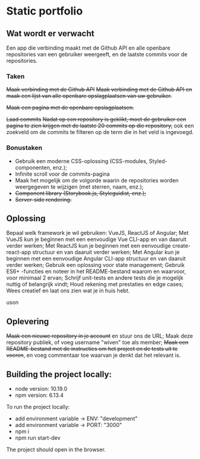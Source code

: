 # Static portfolio

## Wat wordt er verwacht

Een app die verbinding maakt met de Github API en alle openbare repositories van een gebruiker weergeeft, en de laatste commits voor de repositories.

### Taken

~~Maak verbinding met de Github API~~
~~Maak verbinding met de Github API en maak een lijst van alle openbare opslagplaatsen van uw gebruiker.~~

~~Maak een pagina met de openbare opslagplaatsen.~~

~~Laad commits~~
~~Nadat op een repository is geklikt, moet de gebruiker een pagina te zien krijgen met de laatste 20 commits op die repository,~~
ook een zoekveld om de commits te filteren op de term die in het veld is ingevoegd.

### Bonustaken

- Gebruik een moderne CSS-oplossing (CSS-modules, Styled-componenten, enz.); 
- Infinite scroll voor de commits-pagina️
- Maak het mogelijk om de volgorde waarin de repositories worden weergegeven te wijzigen (met sterren, naam, enz.);
- ~~Component library (Storybook.js, Styleguidist, enz.);~~
- ~~Server-side rendering.~~
 

## Oplossing

Bepaal welk framework je wil gebruiken: VueJS, ReactJS of Angular;
Met VueJS kun je beginnen met een eenvoudige Vue CLI-app en van daaruit verder werken;
Met ReactJS kun je beginnen met een eenvoudige create-react-app structuur en van daaruit verder werken;
Met Angular kun je beginnen met een eenvoudige Angular CLI-app structuur en van daaruit verder werken;
Gebruik een oplossing voor state management;
Gebruik ES6+ -functies en noteer in het README-bestand waarom en waarvoor, voor minimaal 2 ervan;
Schrijf unit-tests en andere tests die je mogelijk nuttig of belangrijk vindt;
Houd rekening met prestaties en edge cases;
Wees creatief en laat ons zien wat je in huis hebt.
 
uson
## Oplevering

~~Maak een nieuwe repository in je account~~ en stuur ons de URL;
Maak deze repository publiek, of voeg username "wiven" toe als member;
~~Maak een README-bestand met de instructies om het project en de tests uit te voeren~~, en voeg commentaar toe waarvan je denkt dat het relevant is.

## Building the project locally:
- node version: 10.19.0
- npm version: 6.13.4

To run the project locally:

- add environment variable -> ENV: "development"
- add environment variable -> PORT: "3000"
- npm i
- npm run start-dev

The project should open in the browser.
